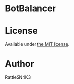BotBalancer
==========================

# License
Available under [the MIT license](http://mths.be/mit).

# Author
RattleSN4K3
